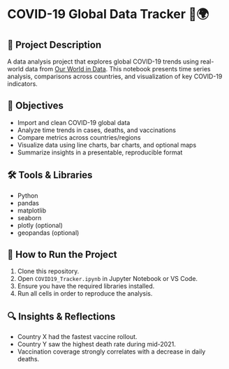 # COVID-19 Global Data Tracker 🦠🌍

## 📖 Project Description
A data analysis project that explores global COVID-19 trends using real-world data from [Our World in Data](https://ourworldindata.org/covid-cases). This notebook presents time series analysis, comparisons across countries, and visualization of key COVID-19 indicators.

## 🎯 Objectives
- Import and clean COVID-19 global data
- Analyze time trends in cases, deaths, and vaccinations
- Compare metrics across countries/regions
- Visualize data using line charts, bar charts, and optional maps
- Summarize insights in a presentable, reproducible format

## 🛠 Tools & Libraries
- Python
- pandas
- matplotlib
- seaborn
- plotly (optional)
- geopandas (optional)

## 🚀 How to Run the Project
1. Clone this repository.
2. Open `COVID19_Tracker.ipynb` in Jupyter Notebook or VS Code.
3. Ensure you have the required libraries installed.
4. Run all cells in order to reproduce the analysis.

## 🔍 Insights & Reflections
- Country X had the fastest vaccine rollout.
- Country Y saw the highest death rate during mid-2021.
- Vaccination coverage strongly correlates with a decrease in daily deaths.

